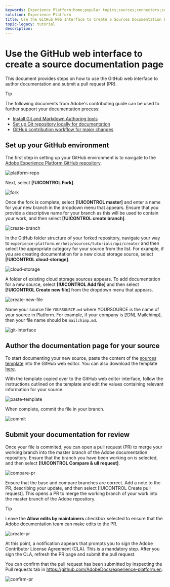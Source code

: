 ```yaml
---
keywords: Experience Platform;home;popular topics;sources;connectors;source connectors;sources sdk;sdk;SDK
solution: Experience Platform
title: Use the GitHub Web Interface to Create a Sources Documentation Page
topic-legacy: tutorial
description:
---
```

# Use the GitHub web interface to create a source documentation page

This document provides steps on how to use the GitHub web interface to author documentation and submit a pull request (PR).

>[!TIP]
>
>The following documents from Adobe's contributing guide can be used to further support your documentation process: <ul><li>[Install Git and Markdown Authoring tools](https://experienceleague.adobe.com/docs/contributor/contributor-guide/setup/install-tools.html?lang=en)</li><li>[Set up Git repository locally for documentation](https://experienceleague.adobe.com/docs/contributor/contributor-guide/setup/local-repo.html?lang=en)</li><li>[GitHub contribution workflow for major changes](https://experienceleague.adobe.com/docs/contributor/contributor-guide/setup/full-workflow.html?lang=en)</li></ul>

## Set up your GitHub environment

The first step in setting up your GitHub environment is to navigate to the [Adobe Experience Platform GitHub repository](https://github.com/AdobeDocs/experience-platform.en).

![platform-repo](../assets/platform-repo.png)

Next, select **[!UICONTROL Fork]**.

![fork](../assets/fork.png)

Once the fork is complete, select **[!UICONTROL master]** and enter a name for your new branch in the dropdown menu that appears. Ensure that you provide a descriptive name for your branch as this will be used to contain your work, and then select **[!UICONTROL create branch]**.

![create-branch](../assets/create-branch.png)

In the GitHub folder structure of your forked repository, navigate your way to `experience-platform.en/help/sources/tutorials/api/create/` and then select the appropriate category for your source from the list. For example, if you are creating documentation for a new cloud storage source, select **[!UICONTROL cloud-storage]**.

![cloud-storage](../assets/cloud-storage.png)

A folder of existing cloud storage sources appears. To add documentation for a new source, select **[!UICONTROL Add file]** and then select **[!UICONTROL Create new file]** from the dropdown menu that appears.

![create-new-file](../assets/create-new-file.png)

Name your source file `YOURSOURCE.md` where YOURSOURCE is the name of your source in Platform. For example, if your company is [!DNL Mailchimp], then your file name should be `mailchimp.md`.

![git-interface](../assets/git-interface.png)

## Author the documentation page for your source

To start documenting your new source, paste the content of the [sources template](./template) into the GitHub web editor. You can also download the template [here](assets/template.zip).

With the template copied over to the GitHub web editor interface, follow the instructions outlined on the template and edit the values containing relevant information for your source.

![paste-template](../assets/paste-template.png)

When complete, commit the file in your branch.

![commit](../assets/commit.png)

## Submit your documentation for review

Once your file is commited, you can open a pull request (PR) to merge your working branch into the master branch of the Adobe documentation repository. Ensure that the branch you have been working on is selected, and then select **[!UICONTROL Compare & ull request]**.

![compare-pr](../assets/compare-pr.png)

Ensure that the base and compare branches are correct. Add a note to the PR, describing your update, and then select [!UICONTROL Create pull request]. This opens a PR to merge the working branch of your work into the master branch of the Adobe repository.

>[!TIP]
>
>Leave the **Allow edits by maintainers** checkbox selected to ensure that the Adobe documentation team can make edits to the PR.

![create-pr](../assets/create-pr.png)

At this point, a notification appears that prompts you to sign the Adobe Contributor License Agreement (CLA). This is a mandatory step. After you sign the CLA, refresh the PR page and submit the pull request.

You can confirm that the pull request has been submitted by inspecting the Pull requests tab in https://github.com/AdobeDocs/experience-platform.en.

![confirm-pr](../assets/confirm-pr.png)
